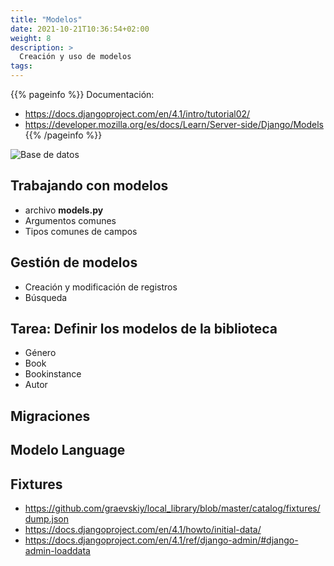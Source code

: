 ```yaml
---
title: "Modelos"
date: 2021-10-21T10:36:54+02:00
weight: 8
description: >
  Creación y uso de modelos
tags: 
---
```


{{% pageinfo %}}
Documentación: 
* https://docs.djangoproject.com/en/4.1/intro/tutorial02/
* https://developer.mozilla.org/es/docs/Learn/Server-side/Django/Models 
{{% /pageinfo %}}

![Base de datos](https://developer.mozilla.org/en-US/docs/Learn/Server-side/Django/Models/local_library_model_uml.svg)


## Trabajando con modelos
* archivo **models.py**
* Argumentos comunes
* Tipos comunes de campos

## Gestión de modelos
* Creación y modificación de registros
* Búsqueda 

## Tarea: Definir los modelos de la biblioteca
* Género
* Book
* Bookinstance
* Autor

## Migraciones

## Modelo Language


## Fixtures 
* https://github.com/graevskiy/local_library/blob/master/catalog/fixtures/dump.json
* https://docs.djangoproject.com/en/4.1/howto/initial-data/
* https://docs.djangoproject.com/en/4.1/ref/django-admin/#django-admin-loaddata